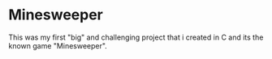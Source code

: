 # Minesweeper
This was my first "big" and challenging project that i created in C and its the known game "Minesweeper".
